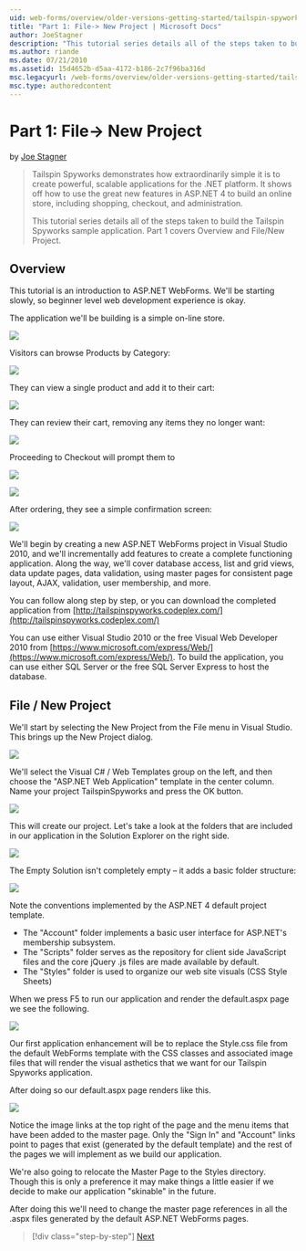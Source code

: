 ```yaml
---
uid: web-forms/overview/older-versions-getting-started/tailspin-spyworks/tailspin-spyworks-part-1
title: "Part 1: File-> New Project | Microsoft Docs"
author: JoeStagner
description: "This tutorial series details all of the steps taken to build the Tailspin Spyworks sample application. Part 1 covers Overview and File/New Project."
ms.author: riande
ms.date: 07/21/2010
ms.assetid: 15d4652b-d5aa-4172-b186-2c7f96ba316d
msc.legacyurl: /web-forms/overview/older-versions-getting-started/tailspin-spyworks/tailspin-spyworks-part-1
msc.type: authoredcontent
---
```

# Part 1: File-> New Project

by [Joe Stagner](https://github.com/JoeStagner)

> Tailspin Spyworks demonstrates how extraordinarily simple it is to create powerful, scalable applications for the .NET platform. It shows off how to use the great new features in ASP.NET 4 to build an online store, including shopping, checkout, and administration.
> 
> This tutorial series details all of the steps taken to build the Tailspin Spyworks sample application. Part 1 covers Overview and File/New Project.


## <a id="_Toc260221666"></a>  Overview

This tutorial is an introduction to ASP.NET WebForms. We'll be starting slowly, so beginner level web development experience is okay.

The application we'll be building is a simple on-line store.

![](tailspin-spyworks-part-1/_static/image1.jpg)


Visitors can browse Products by Category:

![](tailspin-spyworks-part-1/_static/image2.jpg)

They can view a single product and add it to their cart:

![](tailspin-spyworks-part-1/_static/image3.jpg)

They can review their cart, removing any items they no longer want:

![](tailspin-spyworks-part-1/_static/image4.jpg)

Proceeding to Checkout will prompt them to

![](tailspin-spyworks-part-1/_static/image5.jpg)

![](tailspin-spyworks-part-1/_static/image6.jpg)

After ordering, they see a simple confirmation screen:

![](tailspin-spyworks-part-1/_static/image7.jpg)


We'll begin by creating a new ASP.NET WebForms project in Visual Studio 2010, and we'll incrementally add features to create a complete functioning application. Along the way, we'll cover database access, list and grid views, data update pages, data validation, using master pages for consistent page layout, AJAX, validation, user membership, and more.

You can follow along step by step, or you can download the completed application from [http://tailspinspyworks.codeplex.com/](http://tailspinspyworks.codeplex.com/)

You can use either Visual Studio 2010 or the free Visual Web Developer 2010 from [https://www.microsoft.com/express/Web/](https://www.microsoft.com/express/Web/). To build the application, you can use either SQL Server or the free SQL Server Express to host the database.

## <a id="_Toc260221667"></a>  File / New Project

We'll start by selecting the New Project from the File menu in Visual Studio. This brings up the New Project dialog.

![](tailspin-spyworks-part-1/_static/image8.jpg)

We'll select the Visual C# / Web Templates group on the left, and then choose the "ASP.NET Web Application" template in the center column. Name your project TailspinSpyworks and press the OK button.

![](tailspin-spyworks-part-1/_static/image9.jpg)

This will create our project. Let's take a look at the folders that are included in our application in the Solution Explorer on the right side.

![](tailspin-spyworks-part-1/_static/image10.jpg)

The Empty Solution isn't completely empty – it adds a basic folder structure:

![](tailspin-spyworks-part-1/_static/image1.png)

Note the conventions implemented by the ASP.NET 4 default project template.

- The "Account" folder implements a basic user interface for ASP.NET's membership subsystem.
- The "Scripts" folder serves as the repository for client side JavaScript files and the core jQuery .js files are made available by default.
- The "Styles" folder is used to organize our web site visuals (CSS Style Sheets)

When we press F5 to run our application and render the default.aspx page we see the following.

![](tailspin-spyworks-part-1/_static/image11.jpg)

Our first application enhancement will be to replace the Style.css file from the default WebForms template with the CSS classes and associated image files that will render the visual asthetics that we want for our Tailspin Spyworks application.

After doing so our default.aspx page renders like this.

![](tailspin-spyworks-part-1/_static/image12.jpg)

Notice the image links at the top right of the page and the menu items that have been added to the master page. Only the "Sign In" and "Account" links point to pages that exist (generated by the default template) and the rest of the pages we will implement as we build our application.

We're also going to relocate the Master Page to the Styles directory. Though this is only a preference it may make things a little easier if we decide to make our application "skinable" in the future.

After doing this we'll need to change the master page references in all the .aspx files generated by the default ASP.NET WebForms pages.

> [!div class="step-by-step"]
> [Next](tailspin-spyworks-part-2.md)
